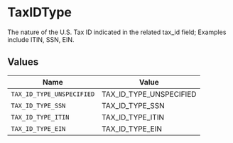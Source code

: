 # TaxIDType

The nature of the U.S. Tax ID indicated in the related tax_id field; Examples include ITIN, SSN, EIN.


## Values

| Name                      | Value                     |
| ------------------------- | ------------------------- |
| `TAX_ID_TYPE_UNSPECIFIED` | TAX_ID_TYPE_UNSPECIFIED   |
| `TAX_ID_TYPE_SSN`         | TAX_ID_TYPE_SSN           |
| `TAX_ID_TYPE_ITIN`        | TAX_ID_TYPE_ITIN          |
| `TAX_ID_TYPE_EIN`         | TAX_ID_TYPE_EIN           |